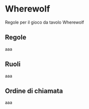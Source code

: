 # Wherewolf

Regole per il gioco da tavolo Wherewolf

## Regole

aaa

## Ruoli

aaa

## Ordine di chiamata

aaa
